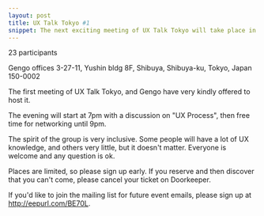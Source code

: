 ```yaml
---
layout: post
title: UX Talk Tokyo #1
snippet: The next exciting meeting of UX Talk Tokyo will take place in a couple of weeks. And again Gengo ...
---
```

23 participants

Gengo offices 3-27-11, Yushin bldg 8F, Shibuya, Shibuya-ku, Tokyo, Japan 150-0002

The first meeting of UX Talk Tokyo, and Gengo have very kindly offered to host it.

The evening will start at 7pm with a discussion on "UX Process", then free time for networking until 9pm.

The spirit of the group is very inclusive. Some people will have a lot of UX knowledge, and others very little, but it doesn't matter. Everyone is welcome and any question is ok.

Places are limited, so please sign up early. If you reserve and then discover that you can't come, please cancel your ticket on Doorkeeper.

If you'd like to join the mailing list for future event emails, please sign up at http://eepurl.com/BE70L.

